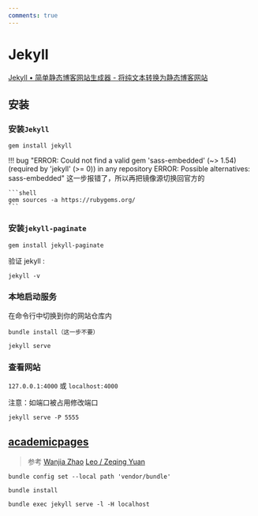 ```yaml
---
comments: true
---
```

# Jekyll

[Jekyll • 简单静态博客网站生成器 - 将纯文本转换为静态博客网站](https://jekyllcn.com/)



## 安装


### 安装`Jekyll`
```shell
gem install jekyll
```

!!! bug "ERROR: Could not find a valid gem 'sass-embedded' (~> 1.54) (required by 'jekyll' (>= 0)) in any repository ERROR: Possible alternatives: sass-embedded"
    这一步报错了，所以再把镜像源切换回官方的

    ```shell
    gem sources -a https://rubygems.org/
    ```

### 安装`jekyll-paginate`

```shell
gem install jekyll-paginate
```

验证 jekyll :  
```shell
jekyll -v
```


### 本地启动服务
在命令行中切换到你的网站仓库内
```shell
bundle install（这一步不要）

jekyll serve 
```

### 查看网站
 
`127.0.0.1:4000` 或 `localhost:4000`

注意：如端口被占用修改端口 

```shell
jekyll serve -P 5555
```

## [academicpages](https://github.com/academicpages/academicpages.github.io)

> 参考
> [Wanjia Zhao](https://wanjiazhao1203.github.io/#academicservices)
> [Leo / Zeqing Yuan](https://leoyuan.site/)

```shell
bundle config set --local path 'vendor/bundle'
```

```shell
bundle install
```


```shell
bundle exec jekyll serve -l -H localhost
```


